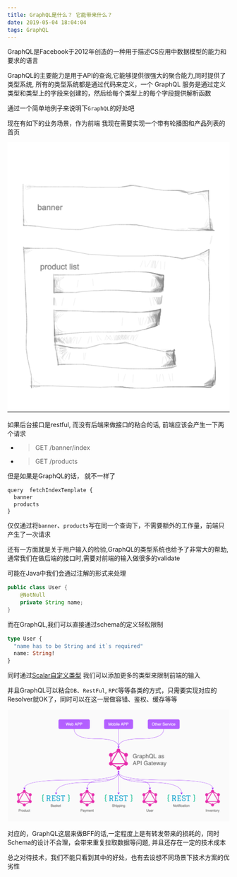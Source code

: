 ```yaml
---
title: GraphQL是什么？ 它能带来什么？
date: 2019-05-04 18:04:04
tags: GraphQL
---
```


GraphQL是Facebook于2012年创造的一种用于描述CS应用中数据模型的能力和要求的语言

GraphQL的主要能力是用于API的查询,它能够提供很强大的聚合能力,同时提供了类型系统, 所有的类型系统都是通过代码来定义，一个 GraphQL 服务是通过定义类型和类型上的字段来创建的，然后给每个类型上的每个字段提供解析函数

通过一个简单地例子来说明下`GraphQL`的好处吧

现在有如下的业务场景，作为前端 我现在需要实现一个带有轮播图和产品列表的首页

![场景](/static/graphql-sample.png)


如果后台接口是restful, 而没有后端来做接口的粘合的话, 前端应该会产生一下两个请求

- > GET /banner/index

- > GET /products

但是如果是GraphQL的话， 就不一样了

```
query  fetchIndexTemplate {
  banner
  products
}
```

仅仅通过将`banner`、`products`写在同一个查询下，不需要额外的工作量，前端只产生了一次请求

还有一方面就是关于用户输入的检验,GraphQL的类型系统也给予了非常大的帮助,通常我们在做后端的接口时,需要对前端的输入做很多的validate

可能在Java中我们会通过注解的形式来处理

```java
public class User {
    @NotNull
    private String name;
}
```

而在GraphQL,我们可以直接通过schema的定义轻松限制

```graphql
type User {
  "name has to be String and it`s required"
  name: String!
}
```

同时通过[Scalar自定义类型](https://graphql.cn/learn/schema/#scalar-types) 我们可以添加更多的类型来限制前端的输入


并且GraphQL可以粘合`DB`、`RestFul`, `RPC`等等各类的方式，只需要实现对应的Resolver就OK了，同时可以在这一层做容错、鉴权、缓存等等

![图示](/static/graphql-image.png)


对应的，GraphQL这层来做BFF的话,一定程度上是有转发带来的损耗的，同时Schema的设计不合理，会带来重复拉取数据等问题, 并且还存在一定的技术成本

总之对待技术，我们不能只看到其中的好处，也有去设想不同场景下技术方案的优劣性